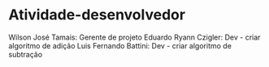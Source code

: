 # Atividade-desenvolvedor

Wilson José Tamais: Gerente de projeto
Eduardo Ryann Czigler: Dev - criar algoritmo de adição 
Luis Fernando Battini:  Dev -  criar algoritmo de subtração


